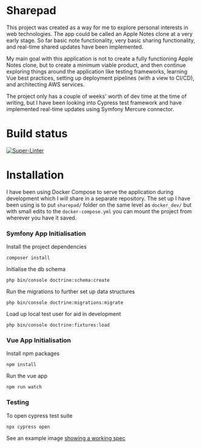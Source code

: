 # Sharepad

This project was created as a way for me to explore personal interests in web technologies. The app could be called an Apple Notes clone at a very early stage. So far basic note functionality, very basic sharing functionality, and real-time shared updates have been implemented.

My main goal with this application is not to create a fully functioning Apple Notes clone, but to create a minimum viable product, and then continue exploring things around the application like testing frameworks, learning Vue best practices, setting up deployment pipelines (with a view to CI/CD), and architecting AWS services.

The project only has a couple of weeks' worth of dev time at the time of writing, but I have been looking into Cypress test framework and have implemented real-time updates using Symfony Mercure connector.

# Build status

[![Super-Linter](https://github.com/TomButts/sharepad/actions/workflows/super-linter.yml/badge.svg)](https://github.com/marketplace/actions/super-linter)


# Installation

I have been using Docker Compose to serve the application during development which I will share in a separate repository. The set up I have been using is to put `sharepad/` folder on the same level as `docker_dev/` but with small edits to the `docker-compose.yml` you can mount the project from wherever you have it saved.


### Symfony App Initialisation

Install the project dependencies
```
composer install
```

Initialise the db schema
```
php bin/console doctrine:schema:create
```
Run the migrations to further set up data structures
```
php bin/console doctrine:migrations:migrate
```
Load up local test user for aid in development
```
php bin/console doctrine:fixtures:load
```

### Vue App Initialisation

Install npm packages
```
npm install
```

Run the vue app
```
npm run watch
```
### Testing

To open cypress test suite
```
npx cypress open
```

See an example image [showing a working spec](https://pasteboard.co/9o48aWdV2buP.png)